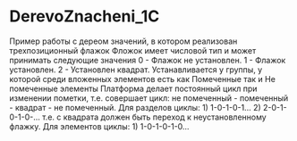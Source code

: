 # DerevoZnacheni_1C
Пример работы с дереом значений, в котором реализован трехпозиционный флажок
Фложок имеет числовой тип и может принимать следующие значения
	    0 - Флажок не установлен.
 			1 - Флажок установлен.
			2 - Установлен квадрат. Устанавливается у группы, у которой среди вложенных элементов есть как Помеченные так и Не помеченные элементы 
			Платформа делает постоянный цикл при изменении пометки,
			т.е. совершает цикл: не помеченный - помеченный - квадрат - не помеченный.
			Для разделов циклы:
			1) 1-0-1-0-1...
			2) 2-0-1-0-1-0-... т.е. с квадрата должен быть переход к неустановленному флажку.
			Для элементов циклы:
			1) 1-0-1-0-1-0...
